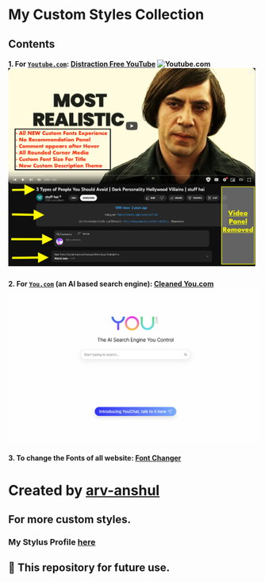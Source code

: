 # My Custom Styles Collection

## Contents

#### 1. For [`Youtube.com`](https://youtube.com): [Distraction Free YouTube](YouTube.com/Distraction-Free-YT.css) ![Youtube.com](https://github.com/arv-anshul/Distraction-Free-YT-Stylus/blob/master/images/home-page.png?raw=true) ![Youtube.com](https://github.com/arv-anshul/Distraction-Free-YT-Stylus/blob/master/images/yt-watch-page.png?raw=true)

#### 2. For [`You.com`](https://you.com) (an AI based search engine): [Cleaned You.com](You.com/you.com.css) ![You.com](You.com/img/you.com.png)

#### 3. To change the Fonts of all website: [Font Changer](Font%20Changer/font-changer.css)

# Created by [arv-anshul](https://github.com/arv-anshul)

## For more custom styles.

### My Stylus Profile [here](https://userstyles.world/user/arv_anshul)

## :star2: This repository for future use.
